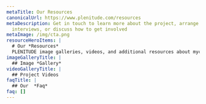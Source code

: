 ```yaml
---
metaTitle: Our Resources
canonicalUrl: https://www.plenitude.com/resources
metaDescription: Get in touch to learn more about the project, arrange media
  interviews, or discuss how to get involved
metaImage: /img/cta.png
resourceHeroItems: |
  # Our *Resources*
  PLENITUDE image galleries, videos, and additional resources about mycoprotein
imageGalleryTitle: |
  ## Image *Gallery*
videoGalleryTitle: |
  ## Project Videos
faqTitle: |
  ## Our  *Faq*
faq: []
---
```

